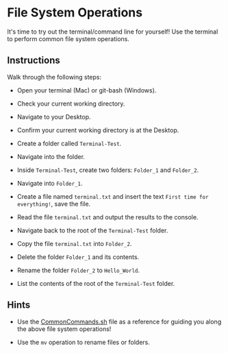 # File System Operations

It's time to try out the terminal/command line for yourself! Use the terminal to perform common file system operations.

## Instructions

Walk through the following steps:

  * Open your terminal (Mac) or git-bash (Windows).

  * Check your current working directory.

  * Navigate to your Desktop.

  * Confirm your current working directory is at the Desktop.

  * Create a folder called `Terminal-Test`.

  * Navigate into the folder.

  * Inside `Terminal-Test`, create two folders: `Folder_1` and `Folder_2`.

  * Navigate into `Folder_1`.

  * Create a file named `terminal.txt` and insert the text `First time for everything!`, save the file.

  * Read the file `terminal.txt` and output the results to the console.

  * Navigate back to the root of the `Terminal-Test` folder.

  * Copy the file `terminal.txt` into `Folder_2`.

  * Delete the folder `Folder_1` and its contents.

  * Rename the folder `Folder_2` to `Hello_World`.

  * List the contents of the root of the `Terminal-Test` folder.

## Hints

* Use the [CommonCommands.sh](Unsolved/CommonCommands.sh) file as a reference for guiding you along the above file system operations!

* Use the `mv` operation to rename files or folders.